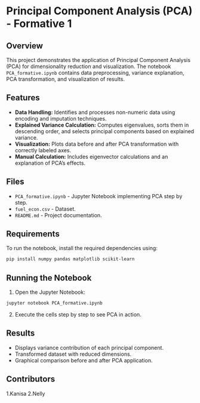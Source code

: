 # Principal Component Analysis (PCA) - Formative 1

## Overview
This project demonstrates the application of Principal Component Analysis (PCA) for dimensionality reduction and visualization. The notebook `PCA_formative.ipynb` contains data preprocessing, variance explanation, PCA transformation, and visualization of results.

## Features
- **Data Handling:** Identifies and processes non-numeric data using encoding and imputation techniques.
- **Explained Variance Calculation:** Computes eigenvalues, sorts them in descending order, and selects principal components based on explained variance.
- **Visualization:** Plots data before and after PCA transformation with correctly labeled axes.
- **Manual Calculation:** Includes eigenvector calculations and an explanation of PCA’s effects.

## Files
- `PCA_formative.ipynb` - Jupyter Notebook implementing PCA step by step.
- `fuel_econ.csv` - Dataset.
-  `README.md` - Project documentation.

## Requirements
To run the notebook, install the required dependencies using:
```bash
pip install numpy pandas matplotlib scikit-learn
```

## Running the Notebook
1. Open the Jupyter Notebook:
```bash
jupyter notebook PCA_formative.ipynb
```
2. Execute the cells step by step to see PCA in action.

## Results
- Displays variance contribution of each principal component.
- Transformed dataset with reduced dimensions.
- Graphical comparison before and after PCA application.

## Contributors
1.Kanisa
2.Nelly




